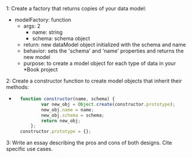 1: Create a factory that returns copies of your data model:
 
* modelFactory: function
  * args: 2
    * name: string
    * schema: schema object
  * return: new dataModel object initialized with the schema and name
  * behavior:  sets the 'schema' and 'name' properties and returns the new model
  * purpose: to create a model object for each type of data in your *Book project
  

 
2: Create a constructor function to create model objects that inherit their methods:
* ```js
    function constructor(name, schema) {
            var new_obj = Object.create(constructor.prototype);
            new_obj.name = name;
            new_obj.schema = schema;
            return new_obj;
        };
    constructor.prototype = {};
    ```

3: Write an essay describing the pros and cons of both designs.  Cite specific use cases.

